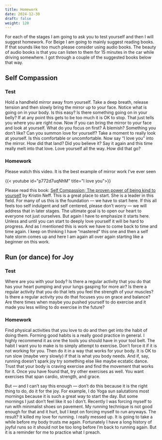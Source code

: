 ```yaml
---
title: Homework
date: 2024-12-30
draft: false
weight: 120
---
```

For each of the stages I am going to ask you to test yourself and then I will suggest homework. For Beige I am going to mainly suggest reading books. If that sounds like too much please consider using audio books. The beauty of audio books is that you can listen to them for 15 minutes in the car while driving somewhere. I got through a couple of the suggested books below that way.

## Self Compassion
### Test
Hold a handheld mirror away from yourself. Take a deep breath, release tension and then slowly bring the mirror up to your face. Notice what is going on in your body. Is this easy? Is there something going on in your belly? If at any point this gets to be too much it is OK to stop. That just tells you where you are right now. Now if you can bring the mirror to your face and look at yourself. What do you focus on first? A blemish? Something you don’t like? Can you summon love for yourself? Take a moment to really look at yourself. Is this comfortable or uncomfortable. Now say “I love you” into the mirror. How did that land? Did you believe it? Say it again and this time really melt into that love. Love yourself all the way. How did that go?
### Homework

Please watch this video. It is the best example of mirror work I’ve ever seen

{{< youtube id="p772d7uqNhM" title="I love you">}}

Please read this book: [Self Compassion; The proven power of being kind to yourself][1] by Kristin Neff. This is a great place to start. She is a leader in this field.  For many of us this is the foundation — we have to start here. If this all feels too self indulgent and self centered, please don’t worry — we will address that in later stages. The ultimate goal is to open our heart to everyone not just ourselves. But again I have to emphasize it starts here. Unless and until you can start to deeply love yourself it will be hard to progress. And as I mentioned this is work we have to come back to time and time again. I keep on thinking I have “mastered” this one and then a self hate storm comes up and here I am again all over again starting like a beginner on this work.

## Run (or dance) for Joy
### Test
Where are you with your body? Is there a regular activity that you do that has your heart pumping and your lungs gasping for more air? Is there a regular activity that you do that lets you feel the strength of your muscles? Is there a regular activity you do that focuses you on grace and balance?
Are there times when maybe you pushed yourself to do exercise and it made you less willing to do exercise in the future?
### Homework
Find physical activities that you love to do and then get into the habit of doing them. Forming good habits is a really good practice in general. I highly recommend it as one the tools you should have in your tool belt. The habit I want you to make is to simply attempt to exercise. Don’t force it if it is not working for you. Then do it in a way that works for your body. It is OK to run slow (maybe very slowly) if that is what you body needs. And if, say, running doesn’t spark joy try something else like maybe ecstatic dance. Trust that your body is craving exercise and find the movement that works for it. Once you have found that, try other exercises as well. You want exercises that span cardio, strength, and grace. 

But — and I can’t say this enough — don’t do this because it is the right thing to do, do it for the joy. For example, I do Yoga sun salutations most mornings because it is such a great way to start the day. But some mornings I just don’t feel like it so I don’t.  Recently I was forcing myself to run with minimalist shoes on pavement. My running technique is not good enough for that and it hurt, but I kept on forcing myself to run anyways. The result? It killed my love for running. I really messed up. It is going to take a while before my body trusts me again. Fortunately I have a long history of joyful runs so it should not be too long before I’m back to running again. But it is a reminder for me to practice what I preach.


[1]:	https://self-compassion.org/self-compassion-kristin-neff/